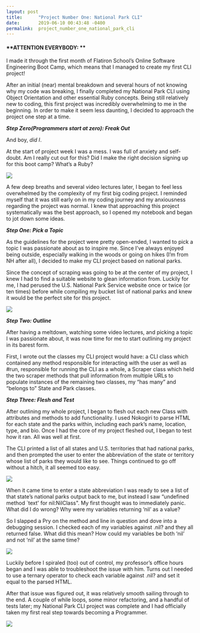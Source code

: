 ```yaml
---
layout: post
title:      "Project Number One: National Park CLI"
date:       2019-06-10 00:43:48 -0400
permalink:  project_number_one_national_park_cli
---
```



#### **ATTENTION EVERYBODY: **

I made it through the first month of Flatiron School’s Online Software Engineering Boot Camp, which means that I managed to create my first CLI project!

After an initial (near) mental breakdown and several hours of not knowing why my code was breaking, I finally completed my National Park CLI using Object Orientation and other essential Ruby concepts. Being still relatively new to coding, this first project was incredibly overwhelming to me in the beginning. In order to make it seem less daunting, I decided to approach the project one step at a time. 

***Step Zero(Programmers start at zero): Freak Out***

And boy, *did I*.

At the start of project week I was a mess. I was full of anxiety and self-doubt. Am I really cut out for this? Did I make the right decision signing up for this boot camp? What’s a Ruby? 

![](https://media.giphy.com/media/P4133zeloooHm/giphy.gif)

A few deep breaths and several video lectures later, I began to feel less overwhelmed by the complexity of my first big coding project.  I reminded myself that it was still early on in my coding journey and my anxiousness regarding the project was normal. I knew that approaching this project systematically was the best approach, so I opened my notebook and began to jot down some ideas. 

***Step One: Pick a Topic***

As the guidelines for the project were pretty open-ended, I wanted to pick a topic I was passionate about as to inspire me.  Since I’ve always enjoyed being outside, especially walking in the woods or going on hikes (I’m from NH after all), I decided to make my CLI project based on national parks. 

Since the concept of scraping was going to be at the center of my project, I knew I had to find a suitable website to glean information from.  Luckily for me, I had perused the U.S. National Park Service website once or twice (or ten times) before while compiling my bucket list of national parks and knew it would be the perfect site for this project.

![](https://thenextissuepodcast.files.wordpress.com/2017/06/tumblr_opnoems9gq1vnaib7o1_400.gif?w=452&h=360&zoom=2)

***Step Two: Outline***

After having a meltdown, watching some video lectures, and picking a topic I was passionate about, it was now time for me to start outlining my project in its barest form. 

First, I wrote out the classes my CLI project would have: a CLI class which contained any method responsible for interacting with the user as well as #run, responsible for running the CLI as a whole, a Scraper class which held the two scraper methods that pull information from multiple URLs to populate instances of the remaining two classes, my “has many” and “belongs to” State and Park classes.

***Step Three: Flesh and Test***

After outlining my whole project, I began to flesh out each new Class with attributes and methods to add functionality. I used Nokogiri to parse HTML for each state and the parks within, including each park’s name, location, type, and bio. 
Once I had the core of my project fleshed out, I began to test how it ran. All was well at first. 

The CLI printed a list of all states and U.S. territories that had national parks, and then prompted the user to enter the abbreviation of the state or territory whose list of parks they would like to see.  Things continued to go off without a hitch, it all seemed too easy.

![](http://giphygifs.s3.amazonaws.com/media/ANbD1CCdA3iI8/giphy.gif)

When it came time to enter a state abbreviation I was ready to see a list of that state’s national parks output back to me, but instead I saw “undefined method `text' for nil:NilClass". My first thought was to immediately panic. What did I do wrong? Why were my variables returning ‘nil’ as a value?  

So I slapped a Pry on the method and line in question and dove into a debugging session. I checked each of my variables against .nil? and they all returned false. What did this mean? How could my variables be both ‘nil’ and not ‘nil’ at the same time?

![](http://giphygifs.s3.amazonaws.com/media/FRRK3vMJ4no52/giphy.gif)

Luckily before I spiraled (too) out of control, my professor’s office hours began and I was able to troubleshoot the issue with him. Turns out I needed to use a ternary operator to check each variable against .nil? and set it equal to the parsed HTML. 

After that issue was figured out, it was relatively smooth sailing through to the end. A couple of while loops, some minor refactoring, and a handful of tests later; my National Park CLI project was complete and I had officially taken my first real step towards becoming a Programmer. 

![](https://media1.tenor.com/images/967b2c08758615868bb0a67c41a8f6fa/tenor.gif?itemid=4435000 )




